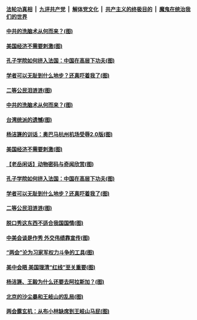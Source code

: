 ####  [法轮功真相](../../../../basic/blob/master/README.md?t=03211901) &nbsp;|&nbsp; [九评共产党](../../../../9ping.md/blob/master/README.md?t=03211901) &nbsp;|&nbsp; [解体党文化](../../../../jtdwh.md/blob/master/README.md?t=03211901)  &nbsp;|&nbsp; [共产主义的终极目的](../../../../gczydzjmd.md/blob/master/README.md?t=03211901) &nbsp;|&nbsp; [魔鬼在统治我们的世界](../../../../mgztzwmdsj.md/blob/master/README.md?t=03211901) 

#### [中共的洗脑术从何而来？(图)](../pages/p4/966075.md?t=03211901) 

#### [美国经济不需要刺激(图)](../pages/p4/966105.md?t=03211901) 


#### [孔子学院如何挤入法国：中国在高层下功夫(图)](../pages/p4/966093.md?t=03211901) 

#### [学者可以无耻到什么地步？还真吓着我了(图)](../pages/p4/966091.md?t=03211901) 

#### [二等公民泪涟涟(图)](../pages/p4/966101.md?t=03211901) 


#### [中共的洗脑术从何而来？(图)](../pages/p4/966075.md?t=03211901) 

#### [台湾统派的遗憾(图)](../pages/p4/966081.md?t=03211901) 

#### [杨洁篪的训话：奥巴马杭州机场受辱2.0版(图)](../pages/p4/966194.md?t=03211901) 

#### [美国经济不需要刺激(图)](../pages/p4/966105.md?t=03211901) 




#### [【老岳闲话】动物密码与奇闻欣赏(图)](../pages/p4/966112.md?t=03211901) 

#### [孔子学院如何挤入法国：中国在高层下功夫(图)](../pages/p4/966093.md?t=03211901) 

#### [学者可以无耻到什么地步？还真吓着我了(图)](../pages/p4/966091.md?t=03211901) 

#### [二等公民泪涟涟(图)](../pages/p4/966101.md?t=03211901) 

#### [脱口秀这东西不适合我国国情(图)](../pages/p4/966089.md?t=03211901) 

#### [中美会谈是作秀 外交伟绩靠宣传(图)](../pages/p4/966096.md?t=03211901) 


#### [“两会”沦为习家军权力斗争的工具(图)](../pages/p4/966020.md?t=03211901) 

#### [美中会晤 美国理清“红线”至关重要(图)](../pages/p4/965993.md?t=03211901) 

#### [杨洁篪、王毅为什么还要去阿拉斯加？(图)](../pages/p4/966010.md?t=03211901) 

#### [北京的沙尘暴和王岐山的乱局(图)](../pages/p4/965989.md?t=03211901) 

#### [两会露玄机：从布小林缺席到王岐山马屁(图)](../pages/p4/965987.md?t=03211901) 

